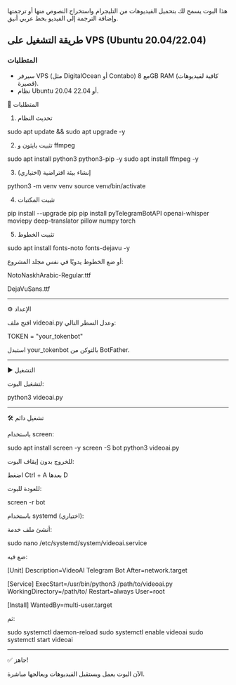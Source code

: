 هذا البوت يسمح لك بتحميل الفيديوهات من التليجرام واستخراج النصوص منها أو ترجمتها وإضافة الترجمة إلى الفيديو بخط عربي أنيق.
## طريقة التشغيل على VPS (Ubuntu 20.04/22.04)

### المتطلبات
- سيرفر VPS (مثل DigitalOcean أو Contabo) مع 8GB RAM (كافية لفيديوهات قصيرة).
- نظام Ubuntu 20.04 أو 22.04.

🚀 المتطلبات

1. تحديث النظام

sudo apt update && sudo apt upgrade -y

2. تثبيت بايثون و ffmpeg

sudo apt install python3 python3-pip -y
sudo apt install ffmpeg -y

3. إنشاء بيئة افتراضية (اختياري)

python3 -m venv venv
source venv/bin/activate

4. تثبيت المكتبات

pip install --upgrade pip
pip install pyTelegramBotAPI openai-whisper moviepy deep-translator pillow numpy torch

5. تثبيت الخطوط

sudo apt install fonts-noto fonts-dejavu -y

أو ضع الخطوط يدويًا في نفس مجلد المشروع:

NotoNaskhArabic-Regular.ttf

DejaVuSans.ttf



---

⚙️ الإعداد

افتح ملف videoai.py وعدل السطر التالي:

TOKEN = "your_tokenbot"

استبدل your_tokenbot بالتوكن من BotFather.


---

▶️ التشغيل

لتشغيل البوت:

python3 videoai.py


---

🛠️ تشغيل دائم

باستخدام screen:

sudo apt install screen -y
screen -S bot
python3 videoai.py

للخروج بدون إيقاف البوت:

اضغط Ctrl + A بعدها D


للعودة للبوت:

screen -r bot

باستخدام systemd (اختياري):

أنشئ ملف خدمة:

sudo nano /etc/systemd/system/videoai.service

ضع فيه:

[Unit]
Description=VideoAI Telegram Bot
After=network.target

[Service]
ExecStart=/usr/bin/python3 /path/to/videoai.py
WorkingDirectory=/path/to/
Restart=always
User=root

[Install]
WantedBy=multi-user.target

ثم:

sudo systemctl daemon-reload
sudo systemctl enable videoai
sudo systemctl start videoai


---

✅ جاهز!

الآن البوت يعمل ويستقبل الفيديوهات ويعالجها مباشرة.
